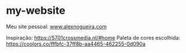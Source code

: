 # my-website
Meu site pessoal: www.alexnogueira.com

Inspiração: https://5701crossmedia.nl/#home
Paleta de cores escolhida: https://coolors.co/fffbfc-37ff8b-aa4465-462255-0d090a
